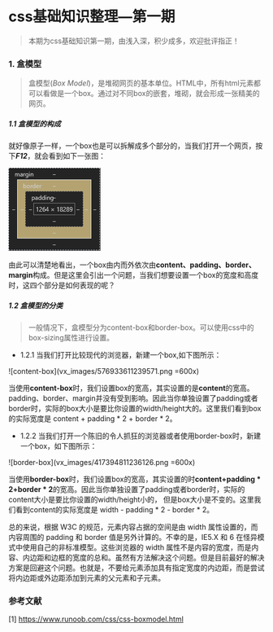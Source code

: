 # css基础知识整理—第一期

> 本期为css基础知识第一期，由浅入深，积少成多，欢迎批评指正！

### 1. 盒模型

> 盒模型(*Box Model*)，是堆砌网页的基本单位。HTML中，所有html元素都可以看做是一个box。通过对不同box的嵌套，堆砌，就会形成一张精美的网页。

##### 1.1 盒模型的构成

就好像原子一样，一个box也是可以拆解成多个部分的，当我们打开一个网页，按下***F12***，就会看到如下一张图：

![box构成](vx_images/205070511246902.png)

由此可以清楚地看出，一个box由内而外依次由**content、padding、border、margin**构成。但是这里会引出一个问题，当我们想要设置一个box的宽度和高度时，这四个部分是如何表现的呢？

##### 1.2 盒模型的分类

> 一般情况下，盒模型分为content-box和border-box。可以使用css中的box-sizing属性进行设置。

* 1.2.1 当我们打开比较现代的浏览器，新建一个box,如下图所示：

![content-box](vx_images/576933611239571.png =600x)

当使用**content-box**时，我们设置box的宽高，其实设置的是**content**的宽高。padding、border、margin并没有受到影响。因此当你单独设置了padding或者border时，实际的box大小是要比你设置的width/height大的。这里我们看到box的实际宽度是 content + padding * 2 + border * 2。

* 1.2.2 当我们打开一个陈旧的令人抓狂的浏览器或者使用border-box时，新建一个box，如下图所示：

![border-box](vx_images/417394811236126.png =600x)

当使用**border-box**时，我们设置box的宽高，其实设置的时**content+padding * 2+border * 2**的宽高。因此当你单独设置了padding或者border时，实际的content大小是要比你设置的width/height小的， 但是box大小是不变的。这里我们看到content的实际宽度是 width - padding * 2 - border * 2。

总的来说，根据 W3C 的规范，元素内容占据的空间是由 width 属性设置的，而内容周围的 padding 和 border 值是另外计算的。不幸的是，IE5.X 和 6 在怪异模式中使用自己的非标准模型。这些浏览器的 width 属性不是内容的宽度，而是内容、内边距和边框的宽度的总和。虽然有方法解决这个问题。但是目前最好的解决方案是回避这个问题。也就是，不要给元素添加具有指定宽度的内边距，而是尝试将内边距或外边距添加到元素的父元素和子元素。


### 参考文献

[1] https://www.runoob.com/css/css-boxmodel.html